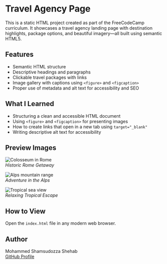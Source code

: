 # Travel Agency Page

This is a static HTML project created as part of the FreeCodeCamp curriculum. It showcases a travel agency landing page with destination highlights, package options, and beautiful imagery—all built using semantic HTML5.

## Features

- Semantic HTML structure
- Descriptive headings and paragraphs
- Clickable travel packages with links
- Image gallery with captions using `<figure>` and `<figcaption>`
- Proper use of metadata and alt text for accessibility and SEO

## What I Learned

- Structuring a clean and accessible HTML document
- Using `<figure>` and `<figcaption>` for presenting images
- How to create links that open in a new tab using `target="_blank"`
- Writing descriptive alt text for accessibility

## Preview Images

![Colosseum in Rome](https://cdn.freecodecamp.org/curriculum/labs/colosseo.jpg)  
*Historic Rome Getaway*

![Alps mountain range](https://cdn.freecodecamp.org/curriculum/labs/alps.jpg)  
*Adventure in the Alps*

![Tropical sea view](https://cdn.freecodecamp.org/curriculum/labs/sea.jpg)  
*Relaxing Tropical Escape*

## How to View

Open the `index.html` file in any modern web browser.

## Author

Mohammed Shamsudozza Shehab  
[GitHub Profile](https://github.com/Shehab-dev14771)
